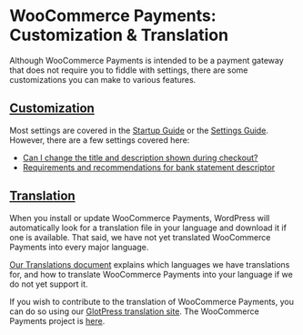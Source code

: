 # WooCommerce Payments: Customization & Translation

Although WooCommerce Payments is intended to be a payment gateway that does not require you to fiddle with settings, there are some customizations you can make to various features.

## [Customization](#customization)

Most settings are covered in the [Startup Guide](https://woocommerce.com/document/payments/) or the [Settings Guide](https://woocommerce.com/document/payments/settings-guide/). However, there are a few settings covered here:

*   [Can I change the title and description shown during checkout?](https://woocommerce.com/document/payments/faq/can-i-change-the-title-and-description-of-the-payment-gateway-shown-during-checkout/)
*   [Requirements and recommendations for bank statement descriptor](https://woocommerce.com/document/payments/bank-statement-descriptor/)

## [Translation](#translation)

When you install or update WooCommerce Payments, WordPress will automatically look for a translation file in your language and download it if one is available. That said, we have not yet translated WooCommerce Payments into every major language.

[Our Translations document](https://woocommerce.com/document/payments/faq/translations/) explains which languages we have translations for, and how to translate WooCommerce Payments into your language if we do not yet support it.

If you wish to contribute to the translation of WooCommerce Payments, you can do so using our [GlotPress translation site](https://translate.wordpress.com/). The WooCommerce Payments project is [here](https://translate.wordpress.com/projects/woocommerce/woocommerce-payments/).